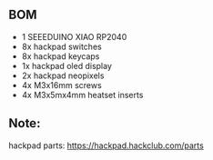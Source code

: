 ## BOM
- 1 SEEEDUINO XIAO RP2040
- 8x hackpad switches
- 8x hackpad keycaps
- 1x hackpad oled display
- 2x hackpad neopixels
- 4x M3x16mm screws
- 4x M3x5mx4mm heatset inserts

## Note:
hackpad parts:
https://hackpad.hackclub.com/parts